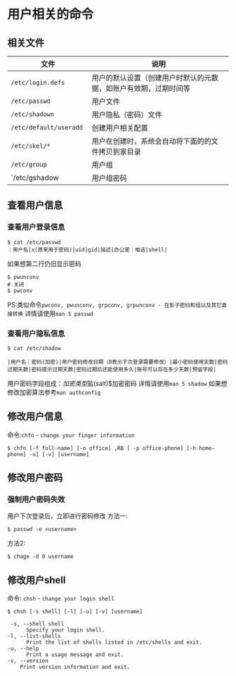 # 用户相关的命令

## 相关文件

| 文件 | 说明 |
| --- | --- |
| `/etc/login.defs` | 用户的默认设置（创建用户时默认的元数据，如账户有效期，过期时间等 |
| `/etc/passwd` | 用户文件 |
| `/etc/shadown` | 用户隐私（密码）文件 |
| `/etc/default/useradd ` | 创建用户相关配置 |
| `/etc/skel/*` | 用户在创建时，系统会自动将下面的的文件拷贝到家目录 |
| `/etc/group` | 用户组 |
| `/etc/gshadow | 用户组密码 |


## 查看用户信息
### 查看用户登录信息
```shell
$ cat /etc/passwd
｜用户名|x(原来用于密码)|uid|gid|描述|办公室｜电话|shell|
```
如果想第二行仍旧显示密码
```shell
$ pwunconv
# 关闭
$ pwconv
```
PS:类似命令`pwconv, pwunconv, grpconv, grpunconv - 在影子密码和组以及其它直接转换`
详情请使用`man 5 passwd`

### 查看用户隐私信息
```shell
$ cat /etc/shadow
```
```
|用户名｜密码(加密)|用户密码修改日期（0表示下次登录需要修改）|最小密码使用天数|密码过期天数|密码提示过期天数|密码过期后还能使用多久|账号可以存在多少天数|预留字段|
```
用户密码字段组成：$加密类型$盐(salt)$加密密码
详情请使用`man 5 shadow`
如果想修改加密算法参考`man authconfig`

## 修改用户信息
命令:`chfn` - `change your finger information`
```shell
$ chfn [-f full-name] [-o office] ,RB [ -p office-phone] [-h home-phone] -u] [-v] [username]
```

## 修改用户密码

### 强制用户密码失效
用户下次登录后，立即进行密码修改
方法一:
```shell
$ passwd -e <username>
```
方法2:
```shell
$ chage -d 0 username
```

## 修改用户shell
命令: `chsh` - `change your login shell`
```shell
$ chsh [-s shell] [-l] [-u] [-v] [username]
```
```text
 -s, --shell shell
      Specify your login shell.
-l, --list-shells
      Print the list of shells listed in /etc/shells and exit.
-u, --help
      Print a usage message and exit.
-v, --version
    Print version information and exit.
```
